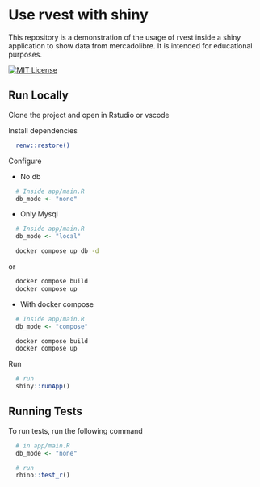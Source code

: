 
# Use rvest with shiny

This repository is a demonstration of the usage of rvest inside a shiny application to show data from mercadolibre. It is intended for educational purposes.

[![MIT License](https://img.shields.io/badge/License-MIT-green.svg)](https://choosealicense.com/licenses/mit/)



## Run Locally

Clone the project and open in Rstudio or vscode

Install dependencies

```bash
  renv::restore()
```

Configure

- No db
``` r
  # Inside app/main.R
  db_mode <- "none"
```

- Only Mysql
``` r
  # Inside app/main.R
  db_mode <- "local"
```

```bash
  docker compose up db -d
```
or
```bash
  docker compose build
  docker compose up
```

- With docker compose

``` r
  # Inside app/main.R
  db_mode <- "compose"
```

```bash
  docker compose build
  docker compose up
```

Run

```r
  # run
  shiny::runApp()
```
## Running Tests

To run tests, run the following command

```r
  # in app/main.R
  db_mode <- "none"

  # run 
  rhino::test_r()
```
